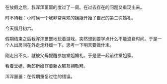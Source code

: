 在放假之后，我浑浑噩噩的度过了一周。在过去存在的问题又重现出来。

时不待我：小时候一个我非常喜欢的姐姐开始了自己的第二次婚礼。

今天腊月初六。

假期结束之后我浑浑噩噩地玩着游戏，突然想到要学点什么不能浪费时间。于是一个人出房间在外走走舒缓一下。思考一下明天要做什末。

刚走出不久，就被父母提醒参加堂姐婚礼。于是便一起前往堂姐家。

看着堂姐，新郎新娘穿着新衣服互相敬拜。

浑浑噩噩：在假期重复过往的错误。